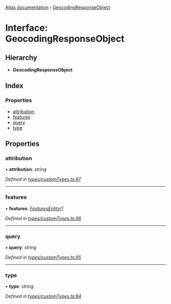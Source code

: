 [Atlas documentation](../globals.md) › [GeocodingResponseObject](geocodingresponseobject.md)

# Interface: GeocodingResponseObject

## Hierarchy

* **GeocodingResponseObject**

## Index

### Properties

* [attribution](geocodingresponseobject.md#attribution)
* [features](geocodingresponseobject.md#features)
* [query](geocodingresponseobject.md#query)
* [type](geocodingresponseobject.md#type)

## Properties

###  attribution

• **attribution**: *string*

*Defined in [types/customTypes.ts:97](https://github.com/chronark/atlas/blob/88749ce/src/types/customTypes.ts#L97)*

___

###  features

• **features**: *[FeaturesEntity](featuresentity.md)[]*

*Defined in [types/customTypes.ts:96](https://github.com/chronark/atlas/blob/88749ce/src/types/customTypes.ts#L96)*

___

###  query

• **query**: *string*

*Defined in [types/customTypes.ts:95](https://github.com/chronark/atlas/blob/88749ce/src/types/customTypes.ts#L95)*

___

###  type

• **type**: *string*

*Defined in [types/customTypes.ts:94](https://github.com/chronark/atlas/blob/88749ce/src/types/customTypes.ts#L94)*
